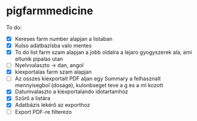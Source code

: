 # pigfarmmedicine

To do:
- [x] Kereses farm number alapjan a listaban
- [x] Kulso adatbazisba valo mentes
- [x] To do list farm szam alapjan a jobb oldalra a lejaro gyogyszerek ala, ami eltunik pipalas utan
- [ ] Nyelvvalaszto -> dan, angol
- [x] kiexportalas farm szam alapjan
- [ ] Az osszes kiexportalt PDF aljan egy Summary a felhasznalt mennyisegbol (dosage), kulonbseget teve a g es a ml kozott
- [x] Datumvalaszto a kiexportalando idotartamhoz
- [x] Szűrő a listára
- [x] Adatbázis lekérő az exporthoz
- [ ] Export PDF-re filterezo
